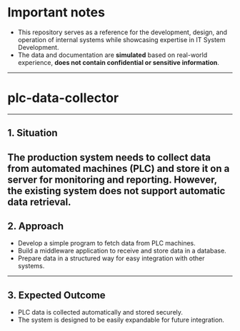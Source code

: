 # **Important notes**
- This repository serves as a reference for the development, design, and operation of internal systems while showcasing expertise in IT System Development.
- The data and documentation are **simulated** based on real-world experience,
**does not contain confidential or sensitive information**.
---
# plc-data-collector
---

## 1. Situation
The production system needs to collect data from automated machines (PLC) and store it on a server for monitoring and reporting. However, the existing system does not support automatic data retrieval.
---

## 2. Approach
- Develop a simple program to fetch data from PLC machines.
- Build a middleware application to receive and store data in a database.
- Prepare data in a structured way for easy integration with other systems.

---

## 3. Expected Outcome
- PLC data is collected automatically and stored securely.
- The system is designed to be easily expandable for future integration.
  


